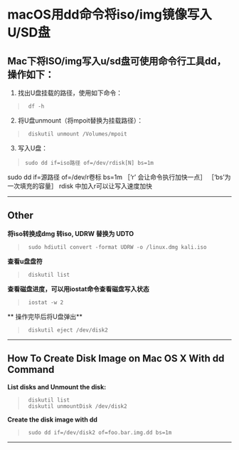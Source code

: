 # macOS用dd命令将iso/img镜像写入U/SD盘

## Mac下将ISO/img写入u/sd盘可使用命令行工具dd，操作如下：

1. 找出U盘挂载的路径，使用如下命令：
  >      df -h

2. 将U盘unmount（将mpoit替换为挂载路径）：
>      diskutil unmount /Volumes/mpoit

3. 写入U盘：
>     sudo dd if=iso路径 of=/dev/rdisk[N] bs=1m  

sudo dd if=源路径 of=/dev/r卷标 bs=1m ［‘r’ 会让命令执行加快一点］ ［‘bs’为一次填充的容量］
rdisk 中加入r可以让写入速度加快

---
## Other
**将iso转换成dmg 转iso, UDRW 替换为 UDTO**
>      sudo hdiutil convert -format UDRW -o /linux.dmg kali.iso

**查看u盘盘符**
>      diskutil list

**查看磁盘进度，可以用iostat命令查看磁盘写入状态**
>      iostat -w 2

** 操作完毕后将U盘弹出**
>      diskutil eject /dev/disk2

---

## How To Create Disk Image on Mac OS X With dd Command

**List disks and  Unmount the disk:**
>      diskutil list
>      diskutil unmountDisk /dev/disk2

**Create the disk image with dd**
>      sudo dd if=/dev/disk2 of=foo.bar.img.dd bs=1m

---
